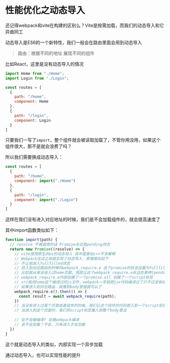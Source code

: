# 性能优化之动态导入

还记得webpack和vite在构建的区别么？Vite是按需加载，而我们的动态导入和它异曲同工

动态导入是ES6的一个新特性，我们一般会在路由里面会用到动态导入

> 路由：根据不同的地址 展现不同的组件

比如React，这里是没有动态导入的情况

```js
import Home from "./Home";
import Login from "./Login";

const routes = [
  {
    path: "/home",
    component: Home
  },
  {
    path: "/login",
    component: Login
  }
]
```

只要我们一写了`import`，整个组件就会被读取加载了，不管你用没用，如果这个组件很大，那不是就会浪费了吗？

所以我们需要换成动态导入：

```js
const routes = [
  {
    path: "/home",
    component: import("./Home")
  },
  {
    path: "/login",
    component: import("./Login")
  }
]
```

这样在我们没有进入对应地址的时候，我们是不会加载组件的，就会提高速度了

其中import函数类似如下：

```js
function import(path) {
  // resolve 不被调用的话 Promise永远是pending状态
  return new Promise((resolve) => {
    // vite使用原生的es的动态导入 其中是类似c++不多解释
    // Webpack在这之前就实现了动态导入，原理类似如下
    // 不让他进入fullfilled状态
    // 进入到对应路由的时候将webpack_require.e 这个promise的状态设置为fullfilled 调用resolve
    // 比如我从来没进入过home页面，我就让这个webpack_require.e永远在悬停(pending)状态
    // webpack_require.e内部创建了一个promise.all 创建了一个script标签
    // src指向home这个编译过的js文件，webpack一早就把jsx代码编译过了只不过没有给浏览器
    // 如果进入到对应路由，就推到body里面就可以了
    webpack_require.e().then(() => {
      const result = await webpack_require(path);
    })
    // 当没有进入过某个页面或者组件的时候，我们让这个组件的代码放入到一个script标签里 但是这个script标签不塞入到body里去
    // 当进入到这个页面时，我们将script标签塞入到整个body里去
    
    // 会不会被编译? 会被webpack编译
    // 会不会加载？不会，只有进入才会加载
  })
}
```

这个就是动态导入的类似，内部实现一个异步加载

通过动态导入，也可以实现性能的提升